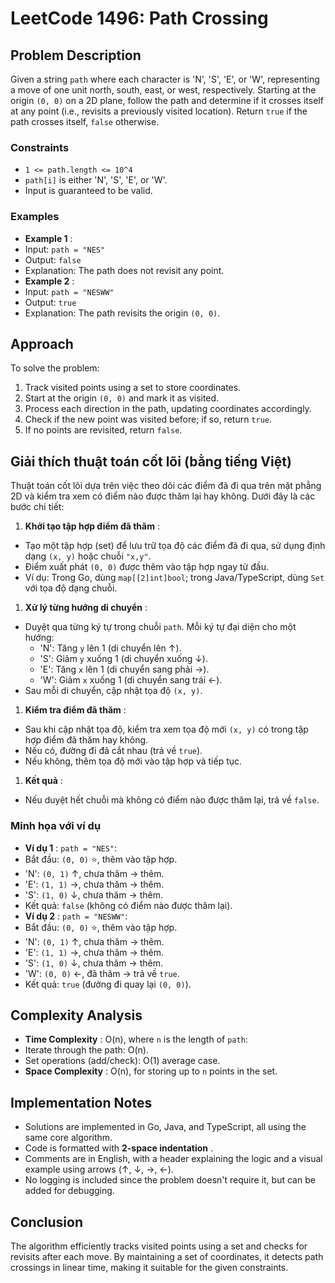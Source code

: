 # LeetCode 1496: Path Crossing

## Problem Description

Given a string `path` where each character is 'N', 'S', 'E', or 'W', representing a move of one unit north, south, east, or west, respectively. Starting at the origin `(0, 0)` on a 2D plane, follow the path and determine if it crosses itself at any point (i.e., revisits a previously visited location). Return `true` if the path crosses itself, `false` otherwise.

### Constraints

- `1 <= path.length <= 10^4`
- `path[i]` is either 'N', 'S', 'E', or 'W'.
- Input is guaranteed to be valid.

### Examples

- **Example 1** :
- Input: `path = "NES"`
- Output: `false`
- Explanation: The path does not revisit any point.
- **Example 2** :
- Input: `path = "NESWW"`
- Output: `true`
- Explanation: The path revisits the origin `(0, 0)`.

## Approach

To solve the problem:

1. Track visited points using a set to store coordinates.
2. Start at the origin `(0, 0)` and mark it as visited.
3. Process each direction in the path, updating coordinates accordingly.
4. Check if the new point was visited before; if so, return `true`.
5. If no points are revisited, return `false`.

## Giải thích thuật toán cốt lõi (bằng tiếng Việt)

Thuật toán cốt lõi dựa trên việc theo dõi các điểm đã đi qua trên mặt phẳng 2D và kiểm tra xem có điểm nào được thăm lại hay không. Dưới đây là các bước chi tiết:

1. **Khởi tạo tập hợp điểm đã thăm** :

- Tạo một tập hợp (set) để lưu trữ tọa độ các điểm đã đi qua, sử dụng định dạng `(x, y)` hoặc chuỗi `"x,y"`.
- Điểm xuất phát `(0, 0)` được thêm vào tập hợp ngay từ đầu.
- Ví dụ: Trong Go, dùng `map[[2]int]bool`; trong Java/TypeScript, dùng `Set` với tọa độ dạng chuỗi.

1. **Xử lý từng hướng di chuyển** :

- Duyệt qua từng ký tự trong chuỗi `path`. Mỗi ký tự đại diện cho một hướng:
  - 'N': Tăng `y` lên 1 (di chuyển lên ↑).
  - 'S': Giảm `y` xuống 1 (di chuyển xuống ↓).
  - 'E': Tăng `x` lên 1 (di chuyển sang phải →).
  - 'W': Giảm `x` xuống 1 (di chuyển sang trái ←).
- Sau mỗi di chuyển, cập nhật tọa độ `(x, y)`.

1. **Kiểm tra điểm đã thăm** :

- Sau khi cập nhật tọa độ, kiểm tra xem tọa độ mới `(x, y)` có trong tập hợp điểm đã thăm hay không.
- Nếu có, đường đi đã cắt nhau (trả về `true`).
- Nếu không, thêm tọa độ mới vào tập hợp và tiếp tục.

1. **Kết quả** :

- Nếu duyệt hết chuỗi mà không có điểm nào được thăm lại, trả về `false`.

### Minh họa với ví dụ

- **Ví dụ 1** : `path = "NES"`:
- Bắt đầu: `(0, 0)` ⭐, thêm vào tập hợp.
- 'N': `(0, 1)` ↑, chưa thăm → thêm.
- 'E': `(1, 1)` →, chưa thăm → thêm.
- 'S': `(1, 0)` ↓, chưa thăm → thêm.
- Kết quả: `false` (không có điểm nào được thăm lại).
- **Ví dụ 2** : `path = "NESWW"`:
- Bắt đầu: `(0, 0)` ⭐, thêm vào tập hợp.
- 'N': `(0, 1)` ↑, chưa thăm → thêm.
- 'E': `(1, 1)` →, chưa thăm → thêm.
- 'S': `(1, 0)` ↓, chưa thăm → thêm.
- 'W': `(0, 0)` ←, đã thăm → trả về `true`.
- Kết quả: `true` (đường đi quay lại `(0, 0)`).

## Complexity Analysis

- **Time Complexity** : O(n), where `n` is the length of `path`:
- Iterate through the path: O(n).
- Set operations (add/check): O(1) average case.
- **Space Complexity** : O(n), for storing up to `n` points in the set.

## Implementation Notes

- Solutions are implemented in Go, Java, and TypeScript, all using the same core algorithm.
- Code is formatted with **2-space indentation** .
- Comments are in English, with a header explaining the logic and a visual example using arrows (↑, ↓, →, ←).
- No logging is included since the problem doesn't require it, but can be added for debugging.

## Conclusion

The algorithm efficiently tracks visited points using a set and checks for revisits after each move. By maintaining a set of coordinates, it detects path crossings in linear time, making it suitable for the given constraints.
